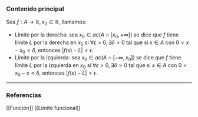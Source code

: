 ### Contenido principal

Sea $f: A \rightarrow \mathbb R, x_0 \in \mathbb R$, llamamos:
- Límite por la derecha: sea $x_0 \in ac(A \cap [x_0, +\infty])$ se dice que $f$ tiene límite $L$ por la derecha en $x_0$ si $\forall \epsilon > 0, \exists \delta > 0$ tal que si $x \in A$ con $0 < x-x_0 < \delta$, entonces $|f(x) - L| < \epsilon$.
- Límite por la izquierda: sea $x_0 \in ac(A \cap [- \infty, x_0])$ se dice que $f$ tiene límite $L$ por la izquierda en $x_0$ si $\forall \epsilon > 0, \exists \delta > 0$ tal que si $x \in A$ con $0 < x_0-x < \delta$, entonces $|f(x) - L| < \epsilon$.


--- 
### Referencias

[[Función]]
[[Límite funcional]]